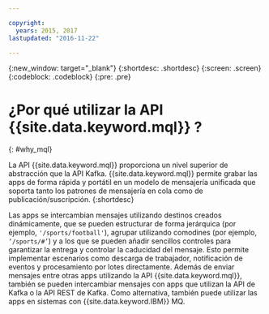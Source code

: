 ```yaml
---

copyright:
  years: 2015, 2017
lastupdated: "2016-11-22"

---
```


{:new_window: target="_blank"}
{:shortdesc: .shortdesc}
{:screen: .screen}
{:codeblock: .codeblock}
{:pre: .pre}

# ¿Por qué utilizar la API {{site.data.keyword.mql}} ?
{: #why_mql}

La API {{site.data.keyword.mql}} proporciona un nivel superior de abstracción que la API Kafka. {{site.data.keyword.mql}} permite grabar las apps de forma rápida y portátil en un modelo de mensajería unificada que soporta tanto los patrones de mensajería en cola como de publicación/suscripción.
{:shortdesc}

Las apps se intercambian mensajes utilizando destinos creados dinámicamente, que se pueden estructurar de forma jerárquica (por ejemplo, <code>'/sports/football'</code>), agrupar utilizando comodines (por ejemplo,
<code>‘/sports/#’</code>) y a los que se pueden añadir sencillos controles para garantizar la entrega y controlar la caducidad del mensaje.
Esto permite implementar escenarios como descarga de trabajador, notificación de eventos y procesamiento por lotes directamente.
Además de enviar mensajes entre otras apps utilizando la API {{site.data.keyword.mql}}, también se pueden intercambiar mensajes con apps que utilizan la API de Kafka o la API REST de Kafka. Como alternativa, también puede utilizar las apps en sistemas con {{site.data.keyword.IBM}} MQ.

